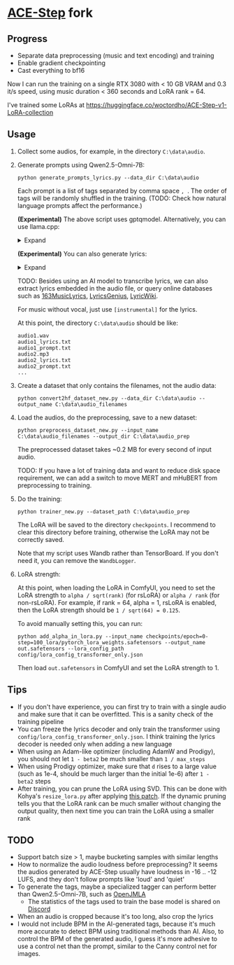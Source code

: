 # [ACE-Step](https://github.com/ace-step/ACE-Step) fork

## Progress

* Separate data preprocessing (music and text encoding) and training
* Enable gradient checkpointing
* Cast everything to bf16

Now I can run the training on a single RTX 3080 with < 10 GB VRAM and 0.3 it/s speed, using music duration < 360 seconds and LoRA rank = 64.

I've trained some LoRAs at https://huggingface.co/woctordho/ACE-Step-v1-LoRA-collection

## Usage

1. Collect some audios, for example, in the directory `C:\data\audio`.

2. Generate prompts using Qwen2.5-Omni-7B:
    ```pwsh
    python generate_prompts_lyrics.py --data_dir C:\data\audio
    ```
    Each prompt is a list of tags separated by comma space `, `. The order of tags will be randomly shuffled in the training. (TODO: Check how natural language prompts affect the performance.)

    **(Experimental)** The above script uses gptqmodel. Alternatively, you can use llama.cpp:
    <details>
    <summary>Expand</summary>

    Start llama-server (by default it listens host 127.0.0.1, port 8080)
    ```pwsh
    llama-server -m Qwen2.5-Omni-7B-Q8_0.gguf --mmproj mmproj-Qwen2.5-Omni-7B-Q8_0.gguf -c 32768 -fa -ngl 999 --cache-reuse 256
    ```
    Then run
    ```pwsh
    python generate_prompts_lyrics_llamacpp.py --data_dir C:\data\audio
    ```
    After this step, you can shut down llama-server to save VRAM.

    Unfortunately, for now llama.cpp did not reproduce the original model with enough accuracy, so tags may not be accurate and lyrics almost does not work at all.
    </details>

    **(Experimental)** You can also generate lyrics:
    <details>
    <summary>Expand</summary>

    ```pwsh
    python generate_prompts_lyrics.py --data_dir C:\data\audio --lyrics
    ```
    It seems Qwen2.5-Omni-7B works well for Chinese lyrics, but not so well for English and other languages.
    </details>

    TODO: Besides using an AI model to transcribe lyrics, we can also extract lyrics embedded in the audio file, or query online databases such as [163MusicLyrics](https://github.com/jitwxs/163MusicLyrics), [LyricsGenius](https://github.com/johnwmillr/LyricsGenius), [LyricWiki](https://archive.org/details/lyricsfandomcom-20200216-patched.7z).

    For music without vocal, just use `[instrumental]` for the lyrics.

    At this point, the directory `C:\data\audio` should be like:
    ```
    audio1.wav
    audio1_lyrics.txt
    audio1_prompt.txt
    audio2.mp3
    audio2_lyrics.txt
    audio2_prompt.txt
    ...
    ```

4. Create a dataset that only contains the filenames, not the audio data:
    ```pwsh
    python convert2hf_dataset_new.py --data_dir C:\data\audio --output_name C:\data\audio_filenames
    ```

5. Load the audios, do the preprocessing, save to a new dataset:
    ```pwsh
    python preprocess_dataset_new.py --input_name C:\data\audio_filenames --output_dir C:\data\audio_prep
    ```
    The preprocessed dataset takes ~0.2 MB for every second of input audio.

    TODO: If you have a lot of training data and want to reduce disk space requirement, we can add a switch to move MERT and mHuBERT from preprocessing to training.

7. Do the training:
    ```pwsh
    python trainer_new.py --dataset_path C:\data\audio_prep
    ```
    The LoRA will be saved to the directory `checkpoints`. I recommend to clear this directory before training, otherwise the LoRA may not be correctly saved.

    Note that my script uses Wandb rather than TensorBoard. If you don't need it, you can remove the `WandbLogger`.

8. LoRA strength:

    At this point, when loading the LoRA in ComfyUI, you need to set the LoRA strength to `alpha / sqrt(rank)` (for rsLoRA) or `alpha / rank` (for non-rsLoRA). For example, if rank = 64, alpha = 1, rsLoRA is enabled, then the LoRA strength should be `1 / sqrt(64) = 0.125`.

    To avoid manually setting this, you can run:
    ```pwsh
    python add_alpha_in_lora.py --input_name checkpoints/epoch=0-step=100_lora/pytorch_lora_weights.safetensors --output_name out.safetensors --lora_config_path config/lora_config_transformer_only.json
    ```
    Then load `out.safetensors` in ComfyUI and set the LoRA strength to 1.

## Tips

* If you don't have experience, you can first try to train with a single audio and make sure that it can be overfitted. This is a sanity check of the training pipeline
* You can freeze the lyrics decoder and only train the transformer using `config/lora_config_transformer_only.json`. I think training the lyrics decoder is needed only when adding a new language
* When using an Adam-like optimizer (including AdamW and Prodigy), you should not let `1 - beta2` be much smaller than `1 / max_steps`
* When using Prodigy optimizer, make sure that `d` rises to a large value (such as 1e-4, should be much larger than the initial 1e-6) after `1 - beta2` steps
* After training, you can prune the LoRA using SVD. This can be done with Kohya's `resize_lora.py` after applying [this patch](https://github.com/kohya-ss/sd-scripts/pull/2057). If the dynamic pruning tells you that the LoRA rank can be much smaller without changing the output quality, then next time you can train the LoRA using a smaller rank

## TODO

* Support batch size > 1, maybe bucketing samples with similar lengths
* How to normalize the audio loudness before preprocessing? It seems the audios generated by ACE-Step usually have loudness in -16 .. -12 LUFS, and they don't follow prompts like 'loud' and 'quiet'
* To generate the tags, maybe a specialized tagger can perform better than Qwen2.5-Omni-7B, such as [OpenJMLA](https://huggingface.co/UniMus/OpenJMLA)
    * The statistics of the tags used to train the base model is shared on [Discord](https://discord.com/channels/1369256267645849741/1372633881215500429/1374037211145830442)
* When an audio is cropped because it's too long, also crop the lyrics
* I would not include BPM in the AI-generated tags, because it's much more accurate to detect BPM using traditional methods than AI. Also, to control the BPM of the generated audio, I guess it's more adhesive to use a control net than the prompt, similar to the Canny control net for images.
